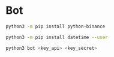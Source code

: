 # Bot
```bash
python3 -m pip install python-binance
```
```bash
python3 -m pip install datetime --user
```
```bash
python3 bot <key_api> <key_secret>
```
